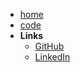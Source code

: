 <!-- markdownlint-disable-next-line first-line-heading -->
- [home](/)
- [code](code)
- **Links**
  - [GitHub](https://github.com/eaglerock1337/)
  - [LinkedIn](https://www.linkedin.com/in/peter-marks-85120660/)
